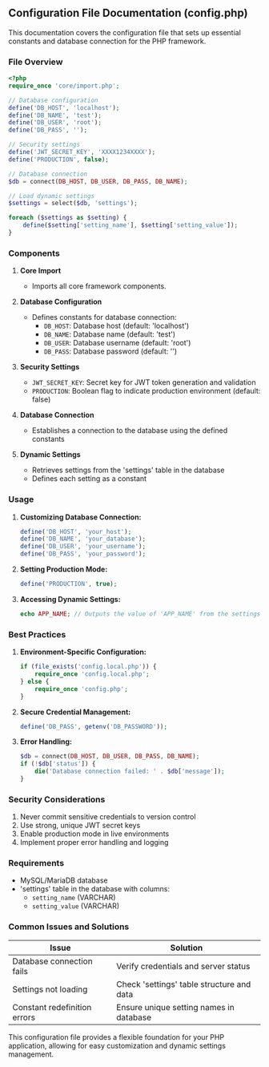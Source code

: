 ## Configuration File Documentation (config.php)

This documentation covers the configuration file that sets up essential constants and database connection for the PHP framework.

### File Overview

```php
<?php
require_once 'core/import.php';

// Database configuration
define('DB_HOST', 'localhost');
define('DB_NAME', 'test');
define('DB_USER', 'root');
define('DB_PASS', '');

// Security settings
define('JWT_SECRET_KEY', 'XXXX1234XXXX');
define('PRODUCTION', false);

// Database connection
$db = connect(DB_HOST, DB_USER, DB_PASS, DB_NAME);

// Load dynamic settings
$settings = select($db, 'settings');

foreach ($settings as $setting) {
    define($setting['setting_name'], $setting['setting_value']);
}
```

### Components

1. **Core Import**
   - Imports all core framework components.

2. **Database Configuration**
   - Defines constants for database connection:
     - `DB_HOST`: Database host (default: 'localhost')
     - `DB_NAME`: Database name (default: 'test')
     - `DB_USER`: Database username (default: 'root')
     - `DB_PASS`: Database password (default: '')

3. **Security Settings**
   - `JWT_SECRET_KEY`: Secret key for JWT token generation and validation
   - `PRODUCTION`: Boolean flag to indicate production environment (default: false)

4. **Database Connection**
   - Establishes a connection to the database using the defined constants

5. **Dynamic Settings**
   - Retrieves settings from the 'settings' table in the database
   - Defines each setting as a constant

### Usage

1. **Customizing Database Connection:**
   ```php
   define('DB_HOST', 'your_host');
   define('DB_NAME', 'your_database');
   define('DB_USER', 'your_username');
   define('DB_PASS', 'your_password');
   ```

2. **Setting Production Mode:**
   ```php
   define('PRODUCTION', true);
   ```

3. **Accessing Dynamic Settings:**
   ```php
   echo APP_NAME; // Outputs the value of 'APP_NAME' from the settings table
   ```

### Best Practices

1. **Environment-Specific Configuration:**
   ```php
   if (file_exists('config.local.php')) {
       require_once 'config.local.php';
   } else {
       require_once 'config.php';
   }
   ```

2. **Secure Credential Management:**
   ```php
   define('DB_PASS', getenv('DB_PASSWORD'));
   ```

3. **Error Handling:**
   ```php
   $db = connect(DB_HOST, DB_USER, DB_PASS, DB_NAME);
   if (!$db['status']) {
       die('Database connection failed: ' . $db['message']);
   }
   ```

### Security Considerations

1. Never commit sensitive credentials to version control
2. Use strong, unique JWT secret keys
3. Enable production mode in live environments
4. Implement proper error handling and logging

### Requirements

- MySQL/MariaDB database
- 'settings' table in the database with columns:
  - `setting_name` (VARCHAR)
  - `setting_value` (VARCHAR)

### Common Issues and Solutions

| Issue | Solution |
|-------|----------|
| Database connection fails | Verify credentials and server status |
| Settings not loading | Check 'settings' table structure and data |
| Constant redefinition errors | Ensure unique setting names in database |

This configuration file provides a flexible foundation for your PHP application, allowing for easy customization and dynamic settings management.